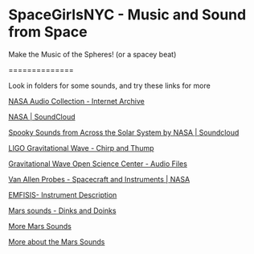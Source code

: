 # SpaceGirlsNYC - Music and Sound from Space
Make the Music of the Spheres! (or a spacey beat)

==============

Look in folders for some sounds, and try these links for more

[NASA Audio Collection - Internet Archive](https://archive.org/details/nasaaudiocollection?)

[NASA | SoundCloud](https://soundcloud.com/nasa)

[Spooky Sounds from Across the Solar System by NASA | Soundcloud](https://soundcloud.com/nasa/sets/spookyspacesounds)

[LIGO Gravitational Wave - Chirp and Thump](https://www.youtube.com/watch?v=TWqhUANNFXw)

[Gravitational Wave Open Science Center - Audio Files](https://www.gw-openscience.org/audio/)

[Van Allen Probes - Spacecraft and Instruments | NASA](https://www.nasa.gov/mission_pages/rbsp/spacecraft/index.html)

[EMFISIS- Instrument Description](https://emfisis.physics.uiowa.edu)

[Mars sounds - Dinks and Doinks](https://chirb.it/9A7K4J)

[More Mars Sounds](https://news.sky.com/story/nasa-records-mysterious-sounds-on-mars-11824909)

[More about the Mars Sounds](https://news.sky.com/story/mars-we-hear-you-nasas-insight-detects-first-likely-marsquake-11702039)
